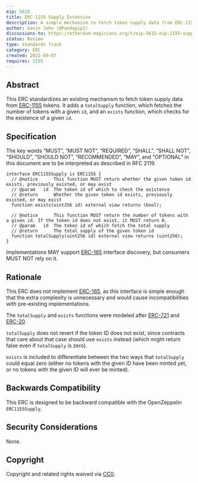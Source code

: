 ```yaml
---
eip: 5615
title: ERC-1155 Supply Extension
description: A simple mechanism to fetch token supply data from ERC-1155 tokens
author: Gavin John (@Pandapip1)
discussions-to: https://ethereum-magicians.org/t/eip-5615-eip-1155-supply-extension/10732
status: Review
type: Standards Track
category: ERC
created: 2022-09-07
requires: 1155
---
```


## Abstract

This ERC standardizes an existing mechanism to fetch token supply data from [ERC-1155](./eip-1155.md) tokens. It adds a `totalSupply` function, which fetches the number of tokens with a given `id`, and an `exists` function, which checks for the existence of a given `id`.

## Specification

The key words “MUST”, “MUST NOT”, “REQUIRED”, “SHALL”, “SHALL NOT”, “SHOULD”, “SHOULD NOT”, “RECOMMENDED”, “MAY”, and “OPTIONAL” in this document are to be interpreted as described in RFC 2119.

```solidity
interface ERC1155Supply is ERC1155 {
  // @notice      This function MUST return whether the given token id exists, previously existed, or may exist
  // @param   id  The token id of which to check the existence
  // @return      Whether the given token id exists, previously existed, or may exist
  function exists(uint256 id) external view returns (bool);

  // @notice      This function MUST return the number of tokens with a given id. If the token id does not exist, it MUST return 0.
  // @param   id  The token id of which fetch the total supply
  // @return      The total supply of the given token id
  function totalSupply(uint256 id) external view returns (uint256);
}
```

Implementations MAY support [ERC-165](./eip-165.md) interface discovery, but consumers MUST NOT rely on it.

## Rationale

This ERC does not implement [ERC-165](./eip-165.md), as this interface is simple enough that the extra complexity is unnecessary and would cause incompatibilities with pre-existing implementations.

The `totalSupply` and `exists` functions were modeled after [ERC-721](./eip-721.md) and [ERC-20](./eip-20.md).

`totalSupply` does not revert if the token ID does not exist, since contracts that care about that case should use `exists` instead (which might return false even if `totalSupply` is zero).

`exists` is included to differentiate between the two ways that `totalSupply` could equal zero (either no tokens with the given ID have been minted yet, or no tokens with the given ID will ever be minted).

## Backwards Compatibility

This ERC is designed to be backward compatible with the OpenZeppelin `ERC1155Supply`.

## Security Considerations

None.

## Copyright

Copyright and related rights waived via [CC0](../LICENSE.md).
